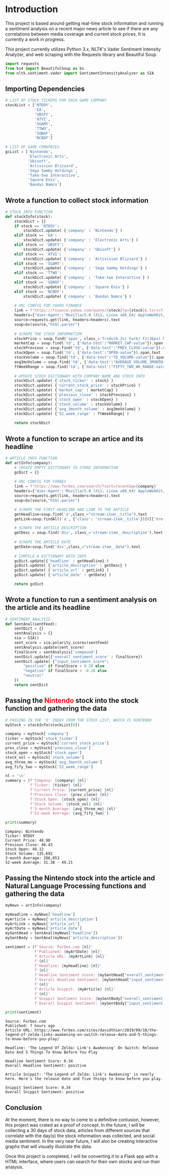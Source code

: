 
# Introduction

This project is based around getting real-time stock information and running a sentiment analysis on a recent major news article to see if there are any correlations between media coverage and current stock prices. It is currently a work in progress.

This project currently utilizes Python 3.x, NLTK's Vader Sentiment Intensity Analyzer, and web scraping with the Requests library and Beautiful Soup.


```python
import requests
from bs4 import BeautifulSoup as bs
from nltk.sentiment.vader import SentimentIntensityAnalyzer as SIA
```

## Importing Dependencies


```python
# LIST OF STOCK TICKERS FOR EACH GAME COMPANY
stockList = ['NTDOY',
             'EA',
             'UBSFY',
             'ATVI',
             'SGAMY',
             'TTWO',
             'SQNXF',
             'NCBDF']

# LIST OF GAME COMAPNIES
gcList = ['Nintendo',
          'Electronic Arts', 
          'Ubisoft',
          'Activision Blizzard',
          'Sega Sammy Holdings',
          'Take-two Interactive',
          'Square Enix',
          'Bandai Namco']
```

## Wrote a function to collect stock information


```python
# STOCK INFO FUNCTION
def stockInfo(stock):
    stockDict = {}
    if stock == 'NTDOY':
        stockDict.update( {'company' : 'Nintendo'} )
    elif stock == 'EA':
        stockDict.update( {'company' : 'Electronic Arts'} )
    elif stock == 'UBSFY':
        stockDict.update( {'company' : 'Ubisoft'} )
    elif stock == 'ATVI':
        stockDict.update( {'company' : 'Activision Blizzard'} )
    elif stock == 'SGAMY':
        stockDict.update( {'company' : 'Sega Sammy Holdings'} )
    elif stock == 'TTWO':
        stockDict.update( {'company' : 'Take-two Interactive'} )
    elif stock == 'SQNXF':
        stockDict.update( {'company' : 'Square Enix'} )
    elif stock == 'NCBDF':
        stockDict.update( {'company' : 'Bandai Namco'} )
            
    # URL CONFIG FOR YAHOO FINANCE
    link = f'https://finance.yahoo.com/quote/{stock}?p={stock}&.tsrc=fin-srch'
    headers={'User-Agent':'Mozilla/5.0 (X11; Linux x86_64) AppleWebKit/537.36 (KHTML, like Gecko) Chrome/51.0.2704.103 Safari/537.36'}
    source=requests.get(link, headers=headers).text
    soup=bs(source,"html.parser")
    
    # SCRAPE THE STOCK INFORMATION
    stockPrice = soup.find('span', class_='Trsdu(0.3s) Fw(b) Fz(36px) Mb(-4px) D(ib)').text.strip()
    marketCap = soup.find('td', {'data-test':"MARKET_CAP-value"}).span.text
    stockPrevious = soup.find('td', {'data-test':"PREV_CLOSE-value"}).span.text
    stockOpen = soup.find('td', {'data-test':"OPEN-value"}).span.text
    stockVolume = soup.find('td', {'data-test':"TD_VOLUME-value"}).span.text
    avg3moVolume = soup.find('td', {'data-test':"AVERAGE_VOLUME_3MONTH-value"}).span.text
    ftWeekRange = soup.find('td', {'data-test':"FIFTY_TWO_WK_RANGE-value"}).text
    
    # UPDATE STOCK DICTIONARY WITH COMPANY NAME AND STOCK INFO
    stockDict.update( {'stock_ticker' : stock} )
    stockDict.update( {'current_stock_price' : stockPrice} )
    stockDict.update( {'market_cap' : marketCap} )
    stockDict.update( {'previous_close' : stockPrevious} )
    stockDict.update( {'stock_open' : stockOpen} )
    stockDict.update( {'stock_volume' : stockVolume} )
    stockDict.update( {'avg_3month_volume' : avg3moVolume} )
    stockDict.update( {'52_week_range' : ftWeekRange} )
    
    return stockDict
```

## Wrote a function to scrape an artice and its headline


```python
# ARTICLE INFO FUNCTION
def artInfo(company):
    # CREATE EMPTY DICTIONARY TO STORE INFORMATION
    gcDict = {}
    
    # URL CONFIG FOR FORBES
    link = f'https://www.forbes.com/search/?sort=recent&q={company}'
    headers={'User-Agent':'Mozilla/5.0 (X11; Linux x86_64) AppleWebKit/537.36 (KHTML, like Gecko) Chrome/51.0.2704.103 Safari/537.36'}
    source=requests.get(link, headers=headers).text
    soup=bs(source,"html.parser")

    # SCRAPE THE FIRST HEADLINE AND LINK TO THE ARTICLE
    getHeadline=soup.find('a',class_="stream-item__title").text
    getLink=soup.findAll('a', {'class': 'stream-item__title'})[0]['href']   

    # SCRAPE THE ARTICLE DESCRIPTION
    getDesc = soup.find('div', class_='stream-item__description').text   
    
    # SCRAPE THE ARTICLE DATE
    getDate=soup.find('div',class_="stream-item__date").text
                  
    # COMPILE A DICTIONARY WITH INFO
    gcDict.update({'headline' : getHeadline} )
    gcDict.update( {'article_description' : getDesc} )
    gcDict.update( {'article_url' : getLink} )
    gcDict.update( {'article_date' : getDate} )

    return gcDict
```

## Wrote a function to run a sentiment analysis on the article and its headline


```python
# SENTIMENT ANALYSIS
def SentAnal(sentFeed):
    sentDict = {}
    sentAnalysis = {}
    sia = SIA() 
    sent_score = sia.polarity_scores(sentFeed)
    sentAnalysis.update(sent_score)
    finalScore = sentAnalysis['compound']
    sentDict.update({'overall_sentiment_score' : finalScore})
    sentDict.update( {"input_sentiment_score": 
        "positive" if finalScore > 0.28 else 
        "negative" if finalScore < -0.28 else 
        "neutral"
    })
    return sentDict
```

## Passing the <span style="color:red">Nintendo</span> stock into the stock function and gathering the data


```python
# PASSING IN THE '0' INDEX FROM THE STOCK LIST, WHICH IS NINTENDO
myStock = stockInfo(stockList[0])
```


```python
company = myStock['company']
ticker = myStock['stock_ticker']
current_price = myStock['current_stock_price']
prev_close = myStock['previous_close']
stock_open = myStock['stock_open']
stock_vol = myStock['stock_volume']
avg_three_mo = myStock['avg_3month_volume']
avg_fify_two = myStock['52_week_range']
```


```python
nl = '\n'
summary = (f'Company: {company} {nl}'
           f'Ticker: {ticker} {nl}'
           f'Current Price: {current_price} {nl}'
           f'Previous Close: {prev_close} {nl}'
           f'Stock Open: {stock_open} {nl}'
           f'Stock Volume: {stock_vol} {nl}'
           f'3-month Average: {avg_three_mo} {nl}'
           f'52-week Average: {avg_fify_two}')
```


```python
print(summary)
```

    Company: Nintendo 
    Ticker: NTDOY 
    Current Price: 48.90 
    Previous Close: 48.43 
    Stock Open: 49.12 
    Stock Volume: 135,692 
    3-month Average: 286,053 
    52-week Average: 31.38 - 49.21
    

## Passing the Nintendo stock into the article and Natural Language Processing functions and gathering the data


```python
myNews = artInfo(company)
```


```python
myHeadline = myNews['headline']
myArticle = myNews['article_description']
myArtLink = myNews['article_url']
myArtDate = myNews['article_date']
mySentHead = SentAnal(myNews['headline'])
mySentBody = SentAnal(myNews['article_description'])
```


```python
sentiment = (f'Source: Forbes.com {nl}'
             f'Published: {myArtDate} {nl}'
             f'Article URL: {myArtLink} {nl}'
             f'{nl}'
             f'Headline: {myHeadline} {nl}'
             f'{nl}'
             f'Headline Sentiment Score: {mySentHead["overall_sentiment_score"]} {nl}'
             f'Overall Headline Sentiment: {mySentHead["input_sentiment_score"]} {nl}'
             f'{nl}'
             f'Article Snippit: {myArticle} {nl}'
             f'{nl}'
             f'Snippit Sentiment Score: {mySentBody["overall_sentiment_score"]} {nl}'
             f'Overall Snippit Sentiment: {mySentBody["input_sentiment_score"]} {nl}')
```


```python
print(sentiment)
```

    Source: Forbes.com 
    Published: 7 hours ago 
    Article URL: https://www.forbes.com/sites/davidthier/2019/09/18/the-legend-of-zelda-links-awakening-on-switch-release-date-and-5-things-to-know-before-you-play/ 
    
    Headline: 'The Legend Of Zelda: Link's Awakening' On Switch: Release Date And 5 Things To Know Before You Play 
    
    Headline Sentiment Score: 0.34 
    Overall Headline Sentiment: positive 
    
    Article Snippit: 'The Legend of Zelda: Link's Awakening' is nearly here. Here's the release date and five things to know before you play. 
    
    Snippit Sentiment Score: 0.34 
    Overall Snippit Sentiment: positive 
    
    

## Conclusion

At the moment, there is no way to come to a definitive conlusion, however, this project was crated as a proof of concept. In the future, I will be collecting a 30 days of stock data, articles from different sources that correlate with the day(s) the stock information was collected, and social media sentiment. In the very near future, I will also be creating interactive graphs that will visually illustrate the data.

Once this project is completed, I will be converting it to a Flask app with a HTML interface, where users can search for their own stocks and run their analysis.


```python

```
